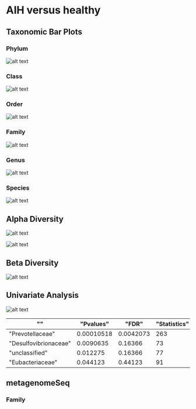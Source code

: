 # AIH versus healthy

## Taxonomic Bar Plots

### Phylum

 ![alt text](/MicrobiomAnalysis/AIH-healthy/StackedBar/taxa_alpha_5_1.png)

### Class

 ![alt text](/MicrobiomAnalysis/AIH-healthy/StackedBar/taxa_alpha_6_1.png)

### Order

 ![alt text](/MicrobiomAnalysis/AIH-healthy/StackedBar/taxa_alpha_7_1.png)

### Family

 ![alt text](/MicrobiomAnalysis/AIH-healthy/StackedBar/taxa_alpha_8_1.png)

### Genus

 ![alt text](/MicrobiomAnalysis/AIH-healthy/StackedBar/taxa_alpha_9_1.png)

### Species

 ![alt text](/MicrobiomAnalysis/AIH-healthy/StackedBar/taxa_alpha_10_1.png)

## Alpha Diversity

 ![alt text](/MicrobiomAnalysis/AIH-healthy/AlphaDiversity/Chao1_alpha_diver_2_1.png)

 ![alt text](/MicrobiomAnalysis/AIH-healthy/AlphaDiversity/Chao1_alpha_diverbox_2_1.png)

## Beta Diversity

 ![alt text](/MicrobiomAnalysis/AIH-healthy/BetaDiverity/beta_diver_0_1.png)

## Univariate Analysis

 ![alt text](/MicrobiomAnalysis/AIH-healthy/UnivariateAnalysis/box_plot_0_1.png)
 
| ""                      | "Pvalues"  | "FDR"     | "Statistics" | 
|-------------------------|------------|-----------|--------------| 
| "Prevotellaceae"        | 0.00010518 | 0.0042073 | 263          | 
| "Desulfovibrionaceae"   | 0.0090635  | 0.16366   | 73           | 
| "unclassified"          | 0.012275   | 0.16366   | 77           | 
| "Eubacteriaceae"        | 0.044123   | 0.44123   | 91           | 

## metagenomeSeq



### Family
